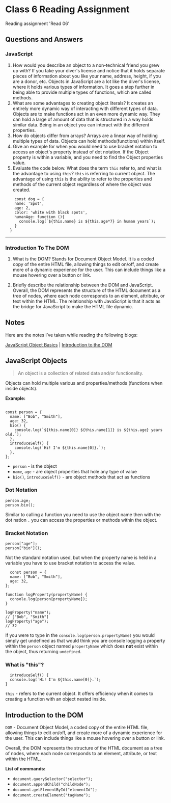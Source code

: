 # Class 6 Reading Assignment

Reading assignment 'Read 06'

## Questions and Answers

### JavaScript

1. How would you describe an object to a non-technical friend you grew up with? If you take your diver's license and notice that it holds separate pieces of information about you like your name, address, height, if you are a donor, etc. Objects in JavaScript are a lot like the diver's license, where it holds various types of information. It goes a step further in being able to provide multiple types of functions, which are called methods.
2. What are some advantages to creating object literals? It creates an entirely more dynamic way of interacting with different types of data. Objects are to make functions act in an even more dynamic way. They can hold a large of amount of data that is structured in a way holds similar data. Being in an object you can interact with the different properties.
3. How do objects differ from arrays? Arrays are a linear way of holding multiple types of data. Objects can hold methods(functions) within itself.
4. Give an example for when you would need to use bracket notation to access an object's property instead of dot notation. If the Object property is within a variable, and you need to find the Object properties value.
5. Evaluate the code below. What does the term `this` refer to, and what is the advantage to using `this`? `this` is referring to current object. The advantage of using `this` is the ability to refer to the properties and methods of the current object regardless of where the object was created.

  ``` JS
      const dog = {
      name: 'Spot',
      age: 2,
      color: 'white with black spots',
      humanAge: function (){
        console.log(`${this.name} is ${this.age*7} in human years`);
      }
    }
  ```

-----------------------------------------------------------

### Introduction To The DOM

1. What is the DOM? Stands for Document Object Model. It is a coded copy of the entire HTML file, allowing things to edit on/off, and create more of a dynamic experience for the user. This can include things like a mouse hovering over a button or link.

2. Briefly describe the relationship between the DOM and JavaScript. Overall, the DOM represents the structure of the HTML document as a tree of nodes, where each node corresponds to an element, attribute, or text within the HTML. The relationship with JavaScript is that it acts as the bridge for JavaScript to make the HTML file dynamic.

## Notes

Here are the notes I’ve taken while reading the following blogs:

[JavaScript Object Basics](https://developer.mozilla.org/en-US/docs/Learn/JavaScript/Objects/Basics) \| [Introduction to the DOM](https://developer.mozilla.org/en-US/docs/Web/API/Document_Object_Model/Introduction)

## JavaScript Objects

> An object is a collection of related data and/or functionality.

Objects can hold multiple various and properties/methods (functions when inside objects).

**Example:**

``` JS

const person = {
  name: ["Bob", "Smith"],
  age: 32,
  bio() {
    console.log(`${this.name[0]} ${this.name[1]} is ${this.age} years old.`);
  },
  introduceSelf() {
    console.log(`Hi! I'm ${this.name[0]}.`);
  },
};

```

* `person` - is the object
* `name`, `age` - are object properties that hole any type of value
* `bio()`, `introduceSelf()` - are object methods that act as functions

### Dot Notation

``` JS
person.age;
person.bio();
```

Similar to calling a function you need to use the object name then with the dot nation `.` you can access the properties or methods within the object.

### Bracket Notation

``` JS
person["age"];
person["bio"]();
```

Not the standard notation used, but when the property name is held in a variable you have to use bracket notation to access the value.

``` JS
  const person = {
  name: ["Bob", "Smith"],
  age: 32,
};

function logProperty(propertyName) {
  console.log(person[propertyName]);
}

logProperty("name");
// ["Bob", "Smith"]
logProperty("age");
// 32
```

If you were to type in the `console.log(person.propertyName)` you would simply get undefined as that would think you are console logging a property within the `person` object named `propertyName` which does **not** exist within the object, thus returning `undefined`.

### What is "this"?

``` JS
  introduceSelf() {
  console.log(`Hi! I'm ${this.name[0]}.`);
}
```

`this` - refers to the current object. It offers efficiency when it comes to creating a function with an object nested inside.

## Introduction to the DOM

`DOM` - Document Object Model, a coded copy of the entire HTML file, allowing things to edit on/off, and create more of a dynamic experience for the user. This can include things like a mouse hovering over a button or link.

Overall, the DOM represents the structure of the HTML document as a tree of nodes, where each node corresponds to an element, attribute, or text within the HTML.

**List of commands:**

* `document.querySelector("selector");`
* `document.appendChild("childNode");`
* `document.getElementById("elementId");`
* `document.createElement("tagName");`

